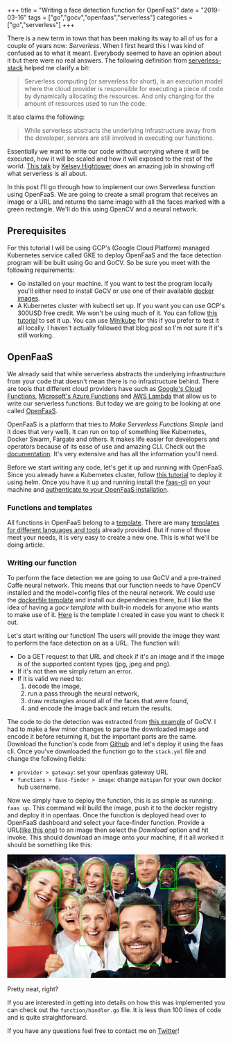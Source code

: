 +++
title = "Writing a face detection function for OpenFaaS"
date = "2019-03-16"
tags = ["go","gocv","openfaas","serverless"]
categories = ["go","serverless"]
+++

There is a new term in town that has been making its way to all of us for a couple of years now: *Serverless*. When I first heard this I was kind of confused as to what it meant. Everybody seemed to have an opinion about it but there were no real answers. The following definition from [serverless-stack](https://serverless-stack.com/chapters/what-is-serverless.html) helped me clarify a bit:

> Serverless computing (or serverless for short), is an execution model where the cloud provider is responsible for executing a piece of code by dynamically allocating the resources. And only charging for the amount of resources used to run the code.

It also claims the following:

> While serverless abstracts the underlying infrastructure away from the developer, servers are still involved in executing our functions.

Essentially we want to write our code without worrying where it will be executed, how it will be scaled and how it will exposed to the rest of the world. [This talk](https://www.youtube.com/watch?v=oNa3xK2GFKY) by [Kelsey Hightower](https://twitter.com/kelseyhightower) does an amazing job in showing off what serverless is all about.

In this post I'll go through how to implement our own Serverless function using OpenFaaS. We are going to create a small program that receives an image or a URL and returns the same image with all the faces marked with a green rectangle. We'll do this using OpenCV and a neural network.

## Prerequisites
For this tutorial I will be using GCP's (Google Cloud Platform) managed Kubernetes service called GKE to deploy OpenFaaS and the face detection program will be built using Go and GoCV. So be sure you meet with the following requirements:

* Go installed on your machine. If you want to test the program locally you'll either need to install GoCV or use one of their available [docker images](https://github.com/denismakogon/gocv-alpine).
* A Kubernetes cluster with kubectl set up. If you want you can use GCP's 300USD free credit. We won't be using much of it. You can follow [this tutorial](https://cloud.google.com/kubernetes-engine/docs/quickstart) to set it up. You can use [Minikube](https://medium.com/@lizrice/getting-started-with-openfaas-on-minikube-8d51987f5bbb) for this if you prefer to test it all locally. I haven't actually followed that blog post so I'm not sure if it's still working.

## OpenFaaS
We already said that while serverless abstracts the underlying infrastructure from your code that doesn't mean there is no infrastructure behind. There are tools that different cloud providers have such as [Google's Cloud Functions](https://cloud.google.com/functions/), [Microsoft's Azure Functions](https://azure.microsoft.com/en-us/services/functions/) and [AWS Lambda](https://aws.amazon.com/lambda/) that allow us to write our serverless functions. But today we are going to be looking at one called [OpenFaaS](https://openfaas.com).

OpenFaaS is a platform that tries to *Make Serverless Functions Simple* (and it does that very well). It can run on top of something like Kubernetes, Docker Swarm, Fargate and others. It makes life easier for developers and operators because of its ease of use and amazing CLI. Check out the [documentation](https://docs.openfaas.com/). It's very extensive and has all the information you'll need.

Before we start writing any code, let's get it up and running with OpenFaaS. Since you already have a Kubernetes cluster, follow [this tutorial](https://github.com/openfaas/faas-netes/blob/master/HELM.md) to deploy it using helm. Once you have it up and running install the [faas-cli](https://github.com/openfaas/faas-netes/blob/master/chart/openfaas/README.md#verify-the-installation) on your machine and [authenticate to your OpenFaaS installation](https://github.com/openfaas/faas-cli#get-started-install-the-cli).

### Functions and templates
All functions in OpenFaaS belong to a [template](https://github.com/openfaas/templates). There are many [templates for different languages and tools](https://github.com/openfaas/templates) already provided. But if none of those meet your needs, it is very easy to create a new one. This is what we'll be doing article.

### Writing our function
To perform the face detection we are going to use GoCV and a pre-trained Caffe neural network. This means that our function needs to have OpenCV installed and the model+config files of the neural network. We could use the [dockerfile template](https://github.com/openfaas/templates/tree/master/template/dockerfile) and install our dependencies there, but I like the idea of having a *gocv template* with built-in models for anyone who wants to make use of it.
[Here](https://github.com/matipan/openfaas-gocv-template/) is the template I created in case you want to check it out.

Let's start writing our function! The users will provide the image they want to perform the face detection on as a URL. The function will:

* Do a GET request to that URL and check if it's an image and if the image is of the supported content types (jpg, jpeg and png).
* If it's not then we simply return an error.
* If it is valid we need to:
    1. decode the image,
    2. run a pass through the neural network,
    3. draw rectangles around all of the faces that were found, 
    4. and encode the image back and return the results.
    
The code to do the detection was extracted from [this example](https://github.com/hybridgroup/gocv/blob/master/cmd/dnn-detection/main.go) of GoCV. I had to make a few minor changes to parse the downloaded image and encode it before returning it, but the important parts are the same.
Download the function's code from [Github]() and let's deploy it using the faas cli.
Once you've downloaded the function go to the `stack.yml` file and change the following fields:

* `provider > gateway`: set your openfaas gateway URL
* `functions > face-finder > image`: change `matipan` for your own docker hub username.

Now we simply have to deploy the function, this is as simple as running: `faas up`. This command will build the image, push it to the docker registry and deploy it in openfaas. Once the function is deployed head over to OpenFaaS dashboard and select your face-finder function. Provide a URL([like this one](http://dujye7n3e5wjl.cloudfront.net/photographs/1080-tall/time-100-influential-photos-ellen-degeneres-oscars-selfie-100.jpg)) to an image then select the *Download* option and hit invoke. This should download an image onto your machine, if it all worked it should be something like this:

![Image with all the faces marked by a green rectangle](https://raw.githubusercontent.com/matipan/openfaas-face-finder/master/doc/result.jpg)

Pretty neat, right?

If you are interested in getting into details on how this was implemented you can check out the `function/handler.go` file. It is less than 100 lines of code and is quite straightforward.

If you have any questions feel free to contact me on [Twitter](https://twitter.com/matiaspan26)!
